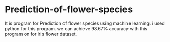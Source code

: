 # Prediction-of-flower-species
It is program for Prediction of flower species using machine learning. i  used python for this program. we can achieve 98.67% accuracy with this program on for iris flower dataset.
